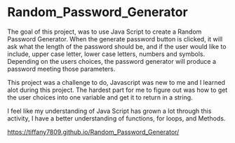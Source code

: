 # Random_Password_Generator
The goal of this project, was to use Java Script to create a Random Password Generator. 
When the generate password button is clicked, it will ask what the length of the password should be,
and if the user would like to include, upper case letter, lower case letters, numbers and symbols.
Depending on the users choices, the password generator will produce a password meeting those parameters.

This project was a challenge to do, Javascript was new to me and I learned alot during this project.
The hardest part for me to figure out was how to get the user choices into one variable and get it to return in a string.

I feel like my understanding of Java Script has grown a lot through this activity, I have a better understanding of functions, for loops, and Methods.


https://tiffany7809.github.io/Random_Password_Generator/